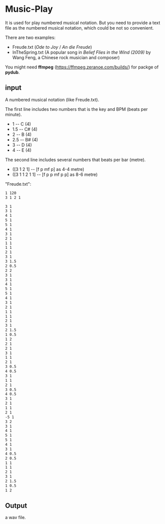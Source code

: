 # Music-Play
It is used for play numbered musical notation.
But you need to provide a text file as the numbered musical notation, which could be not so convenient.


There are two examples:
* Freude.txt (*Ode to Joy* / *An die Freude*)
* InTheSpring.txt (A popular song in *Belief Flies in the Wind (2009)* by Wang Feng, a Chinese rock musician and composer)

You might need **ffmpeg** (https://ffmpeg.zeranoe.com/builds/) for packge of **pydub**.

## input
A numbered musical notation (like Freude.txt).

The first line includes two numbers that is the key and BPM (beats per minute).

* 1   -- C  (4)
* 1.5 -- C# (4)
* 2   -- B  (4)
* 2.5 -- B# (4)
* 3   -- D  (4)
* 4   -- E  (4)

The second line includes several numbers that beats per bar (metre). 

* ([3 1 2 1] -- [f p mf p] as 4-4 metre)
* ([3 1 1 2 1 1] -- [f p p mf p p] as 8-6 metre)

"Freude.txt":
```cmd
1 120
3 1 2 1

3 1
3 1
4 1
5 1
5 1
4 1
3 1
2 1
1 1
1 1
2 1
3 1
3 1.5
2 0.5
2 2
3 1
3 1
4 1
5 1
5 1
4 1
3 1
2 1
1 1
1 1
2 1
3 1
2 1.5
1 0.5
1 2
2 1
2 1
3 1
1 1
2 1
3 0.5
4 0.5
3 1
1 1
2 1
3 0.5
4 0.5
3 1
2 1
1 1
2 1
-5 1
3 2
3 1
4 1
5 1
5 1
4 1
3 1
4 0.5
2 0.5
1 1
1 1
2 1
3 1
2 1.5
1 0.5
1 2

```

## Output
a wav file.

